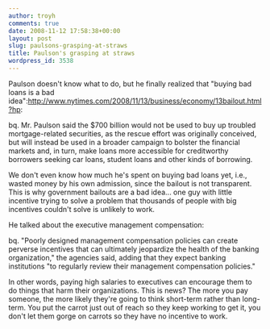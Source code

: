 ```yaml
---
author: troyh
comments: true
date: 2008-11-12 17:58:38+00:00
layout: post
slug: paulsons-grasping-at-straws
title: Paulson's grasping at straws
wordpress_id: 3538
---
```


Paulson doesn't know what to do, but he finally realized that "buying bad loans is a bad idea":http://www.nytimes.com/2008/11/13/business/economy/13bailout.html?hp:

bq. Mr. Paulson said the $700 billion would not be used to buy up troubled mortgage-related securities, as the rescue effort was originally conceived, but will instead be used in a broader campaign to bolster the financial markets and, in turn, make loans more accessible for creditworthy borrowers seeking car loans, student loans and other kinds of borrowing.

We don't even know how much he's spent on buying bad loans yet, i.e., wasted money by his own admission, since the bailout is not transparent. This is why government bailouts are a bad idea... one guy with little incentive trying to solve a problem that thousands of people with big incentives couldn't solve is unlikely to work.

He talked about the executive management compensation:

bq. "Poorly designed management compensation policies can create perverse incentives that can ultimately jeopardize the health of the banking organization," the agencies said, adding that they expect banking institutions "to regularly review their management compensation policies."

In other words, paying high salaries to executives can encourage them to do things that harm their organizations. This is news? The more you pay someone, the more likely they're going to think short-term rather than long-term. You put the carrot just out of reach so they keep working to get it, you don't let them gorge on carrots so they have no incentive to work.
